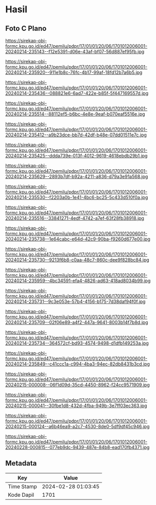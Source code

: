 # Hasil

## Foto C Plano

https://sirekap-obj-formc.kpu.go.id/ed47/pemilu/pdpr/17/01/01/20/06/1701012006001-20240214-235143--f12e5391-d06e-43af-bf07-56d887ef95fb.jpg

https://sirekap-obj-formc.kpu.go.id/ed47/pemilu/pdpr/17/01/01/20/06/1701012006001-20240214-235920--911e1b8c-76fc-4b17-99af-18fd12b7a6b5.jpg

https://sirekap-obj-formc.kpu.go.id/ed47/pemilu/pdpr/17/01/01/20/06/1701012006001-20240214-235436--088821e6-6ad7-422e-b85f-5f447169557d.jpg

https://sirekap-obj-formc.kpu.go.id/ed47/pemilu/pdpr/17/01/01/20/06/1701012006001-20240214-235514--88112ef5-b6bc-4e8e-9eaf-b070eaf5516e.jpg

https://sirekap-obj-formc.kpu.go.id/ed47/pemilu/pdpr/17/01/01/20/06/1701012006001-20240214-235412--a9b23dce-bb7d-42df-b48e-07dd01511e7c.jpg

https://sirekap-obj-formc.kpu.go.id/ed47/pemilu/pdpr/17/01/01/20/06/1701012006001-20240214-235425--ddda739e-013f-4012-9619-4618ebdb29b1.jpg

https://sirekap-obj-formc.kpu.go.id/ed47/pemilu/pdpr/17/01/01/20/06/1701012006001-20240214-235629--2893b7df-b92a-4211-a836-d79a3e91a568.jpg

https://sirekap-obj-formc.kpu.go.id/ed47/pemilu/pdpr/17/01/01/20/06/1701012006001-20240214-235530--f2203a0b-1e41-4bc6-bc25-5c433d510f0a.jpg

https://sirekap-obj-formc.kpu.go.id/ed47/pemilu/pdpr/17/01/01/20/06/1701012006001-20240214-235516--33841271-4edf-4742-a7ef-63f28fb38918.jpg

https://sirekap-obj-formc.kpu.go.id/ed47/pemilu/pdpr/17/01/01/20/06/1701012006001-20240214-235738--1e64cabc-e64d-42c9-90ba-f9260d677e00.jpg

https://sirekap-obj-formc.kpu.go.id/ed47/pemilu/pdpr/17/01/01/20/06/1701012006001-20240214-235730--9213f6b8-c0aa-48c7-860c-dee9f828bc84.jpg

https://sirekap-obj-formc.kpu.go.id/ed47/pemilu/pdpr/17/01/01/20/06/1701012006001-20240214-235959--4bc34591-efa4-4826-ad63-418ad8034b99.jpg

https://sirekap-obj-formc.kpu.go.id/ed47/pemilu/pdpr/17/01/01/20/06/1701012006001-20240214-235731--9c3e053e-57b4-4156-b175-7d38daf94f0f.jpg

https://sirekap-obj-formc.kpu.go.id/ed47/pemilu/pdpr/17/01/01/20/06/1701012006001-20240214-235709--02f06e89-a4f2-447a-9641-8003b14f7b8d.jpg

https://sirekap-obj-formc.kpu.go.id/ed47/pemilu/pdpr/17/01/01/20/06/1701012006001-20240214-235734--364572cf-bd93-4574-9498-d1dfb149253a.jpg

https://sirekap-obj-formc.kpu.go.id/ed47/pemilu/pdpr/17/01/01/20/06/1701012006001-20240214-235849--c41ccc1a-c994-4ba3-94ec-82db8431b3cd.jpg

https://sirekap-obj-formc.kpu.go.id/ed47/pemilu/pdpr/17/01/01/20/06/1701012006001-20240215-000008--06f1d09d-35cd-4450-8962-f24cc9571909.jpg

https://sirekap-obj-formc.kpu.go.id/ed47/pemilu/pdpr/17/01/01/20/06/1701012006001-20240215-000041--30fbe1d8-432d-4fba-949b-3e7ff03ec363.jpg

https://sirekap-obj-formc.kpu.go.id/ed47/pemilu/pdpr/17/01/01/20/06/1701012006001-20240215-000124--a6b46ea9-a2c7-4530-8de0-5df9df45c946.jpg

https://sirekap-obj-formc.kpu.go.id/ed47/pemilu/pdpr/17/01/01/20/06/1701012006001-20240228-000815--077eb9dc-9439-487e-84b8-ead170fb4371.jpg


## Metadata

| Key        | Value               |
| ---------- | ------------------- |
| Time Stamp | 2024-02-28 01:03:45 |
| Kode Dapil | 1701                |



